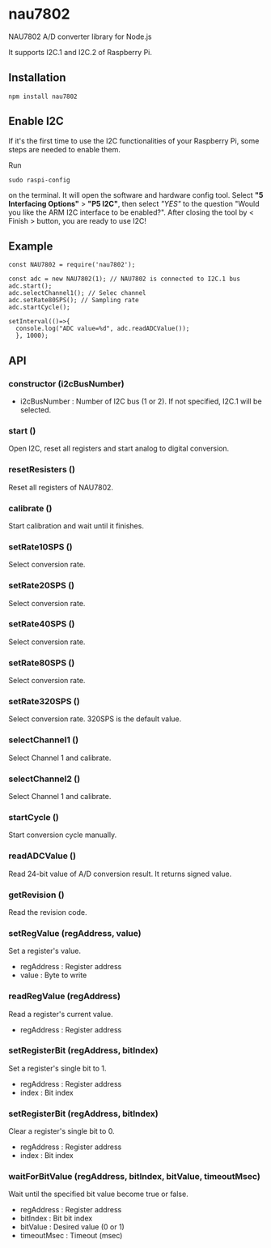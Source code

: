 # nau7802

NAU7802 A/D converter library for Node.js

It supports I2C.1 and I2C.2 of Raspberry Pi.

## Installation

```
npm install nau7802
```

## Enable I2C

If it's the first time to use the I2C functionalities of your Raspberry Pi, some steps are needed to enable them.

Run

```
sudo raspi-config
```

on the terminal. It will open the software and hardware config tool. Select **"5 Interfacing Options"** > **"P5 I2C"**, then select *"YES"* to the question "Would you like the ARM I2C interface to be enabled?". After closing the tool by < Finish > button, you are ready to use I2C!

## Example

```
const NAU7802 = require('nau7802');

const adc = new NAU7802(1); // NAU7802 is connected to I2C.1 bus
adc.start();
adc.selectChannel1(); // Selec channel
adc.setRate80SPS(); // Sampling rate
adc.startCycle();

setInterval(()=>{
  console.log("ADC value=%d", adc.readADCValue());
  }, 1000);

```

## API

### constructor (i2cBusNumber)
* i2cBusNumber : Number of I2C bus (1 or 2). If not specified, I2C.1 will be selected.

### start ()
Open I2C, reset all registers and start analog to digital conversion.
### resetResisters ()
Reset all registers of NAU7802.
### calibrate ()
Start calibration and wait until it finishes.
### setRate10SPS ()
Select conversion rate.
### setRate20SPS ()
Select conversion rate.
### setRate40SPS ()
Select conversion rate.
### setRate80SPS ()
Select conversion rate.
### setRate320SPS ()
Select conversion rate. 320SPS is the default value.
### selectChannel1 ()
Select Channel 1 and calibrate.
### selectChannel2 ()
Select Channel 1 and calibrate.
### startCycle ()
Start conversion cycle manually.
### readADCValue ()
Read 24-bit value of A/D conversion result. It returns signed value.
### getRevision ()
Read the revision code.

### setRegValue (regAddress, value)
Set a register's value.
* regAddress : Register address
* value : Byte to write

### readRegValue (regAddress)
Read a register's current value.
* regAddress : Register address

### setRegisterBit (regAddress, bitIndex)
Set a register's single bit to 1.
* regAddress : Register address
* index : Bit index

### setRegisterBit (regAddress, bitIndex)
Clear a register's single bit to 0.
* regAddress : Register address
* index : Bit index

### waitForBitValue (regAddress, bitIndex, bitValue, timeoutMsec)
Wait until the specified bit value become true or false.
* regAddress : Register address
* bitIndex : Bit bit index
* bitValue : Desired value (0 or 1)
* timeoutMsec : Timeout (msec)
